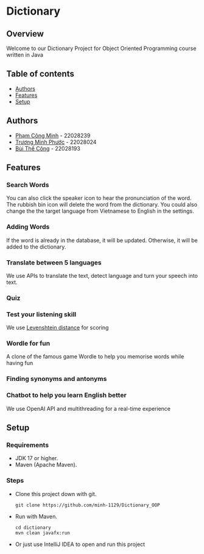 # Dictionary

## Overview
Welcome to our Dictionary Project for Object Oriented Programming course written in Java

## Table of contents

- [Authors](#authors)
- [Features](#features)
- [Setup](#setup)

## Authors

- [Phạm Công Minh](https://github.com/minh-1129) - 22028239
- [Trương Minh Phước](https://github.com/MinhPhuoc3504) - 22028024
- [Bùi Thế Công](https://github.com/buiftheescoong) - 22028193

## Features
### Search Words
You can also click the speaker icon to hear the pronunciation of the word. The rubbish bin icon will delete the word from the dictionary. You could also change the the target language from Vietnamese to English in the settings.

### Adding Words
If the word is already in the database, it will be updated. Otherwise, it will be added to the dictionary.

### Translate between 5 languages
We use APIs to translate the text, detect language and turn your speech into text.

### Quiz

### Test your listening skill
We use [Levenshtein distance](https://en.wikipedia.org/wiki/Levenshtein_distance) for scoring

### Wordle for fun
A clone of the famous game Wordle to help you memorise words while having fun

### Finding synonyms and antonyms

### Chatbot to help you learn English better
We use OpenAI API and multithreading for a real-time experience

## Setup
### Requirements
- JDK 17 or higher. 
- Maven (Apache Maven).

### Steps
- Clone this project down with git.
  ```
  git clone https://github.com/minh-1129/Dictionary_OOP
  ```
- Run with Maven.
  ```
  cd dictionary
  mvn clean javafx:run
  ```
- Or just use IntelliJ IDEA to open and run this project

